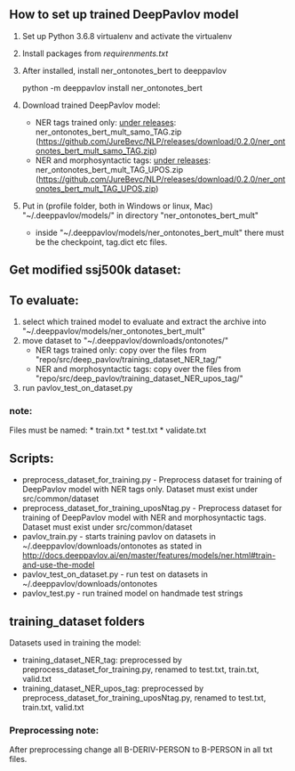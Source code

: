 ## How to set up trained DeepPavlov model

1. Set up Python 3.6.8 virtualenv and activate the virtualenv
2. Install packages from _requirenments.txt_
3. After installed, install ner_ontonotes_bert to deeppavlov

    python -m deeppavlov install ner_ontonotes_bert
4. Download trained DeepPavlov model:
    * NER tags trained only: [under releases](https://github.com/JureBevc/NLP/releases):  ner_ontonotes_bert_mult_samo_TAG.zip  (https://github.com/JureBevc/NLP/releases/download/0.2.0/ner_ontonotes_bert_mult_samo_TAG.zip)
    * NER and morphosyntactic tags: [under releases](https://github.com/JureBevc/NLP/releases): ner_ontonotes_bert_mult_TAG_UPOS.zip (https://github.com/JureBevc/NLP/releases/download/0.2.0/ner_ontonotes_bert_mult_TAG_UPOS.zip)
5. Put in (profile folder, both in Windows or linux, Mac) "~/.deeppavlov/models/" in directory "ner_ontonotes_bert_mult"
    * inside "~/.deeppavlov/models/ner_ontonotes_bert_mult" there must be the checkpoint, tag.dict etc files.

## Get modified ssj500k dataset:


## To evaluate:
1. select which trained model to evaluate and extract the archive into "~/.deeppavlov/models/ner_ontonotes_bert_mult"
2. move dataset to "~/.deeppavlov/downloads/ontonotes/"
    * NER tags trained only: copy over the files from "repo/src/deep_pavlov/training_dataset_NER_tag/"
    * NER and morphosyntactic tags: copy over the files from "repo/src/deep_pavlov/training_dataset_NER_upos_tag/"
3. run pavlov_test_on_dataset.py

### note:
Files must be named:
    * train.txt
    * test.txt
    * validate.txt

## Scripts:

* preprocess_dataset_for_training.py - Preprocess dataset for training of DeepPavlov model with NER tags only. 
   Dataset must exist under src/common/dataset
* preprocess_dataset_for_training_uposNtag.py - Preprocess dataset for training of DeepPavlov model with NER and morphosyntactic tags.
   Dataset must exist under src/common/dataset
* pavlov_train.py - starts training pavlov on datasets in ~/.deeppavlov/downloads/ontonotes
as stated in http://docs.deeppavlov.ai/en/master/features/models/ner.html#train-and-use-the-model
* pavlov_test_on_dataset.py - run test on datasets in ~/.deeppavlov/downloads/ontonotes
* pavlov_test.py - run trained model on handmade test strings


## training_dataset folders
Datasets used in training the model:
 * training_dataset_NER_tag: preprocessed by  preprocess_dataset_for_training.py, renamed to test.txt, train.txt, valid.txt 
 * training_dataset_NER_upos_tag: preprocessed by preprocess_dataset_for_training_uposNtag.py, renamed to test.txt, train.txt, valid.txt
 
### Preprocessing note:
After preprocessing change all B-DERIV-PERSON to B-PERSON in all txt files.

